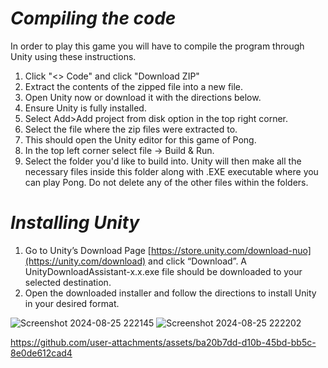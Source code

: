 # ***Compiling the code***

In order to play this game you will have to compile the program through Unity using these instructions.
1) Click "<> Code" and click "Download ZIP"
2) Extract the contents of the zipped file into a new file.
3) Open Unity now or download it with the directions below.
4) Ensure Unity is fully installed.
5) Select Add>Add project from disk option in the top right corner.
6) Select the file where the zip files were extracted to.
7) This should open the Unity editor for this game of Pong.
8) In the top left corner select file -> Build & Run.
9) Select the folder you'd like to build into. Unity will then make all the necessary files inside this folder along with .EXE executable where you can play Pong.
   Do not delete any of the other files within the folders.


# ***Installing Unity***

1. Go to Unity’s Download Page [https://store.unity.com/download-nuo](https://unity.com/download) and click “Download”. 
A UnityDownloadAssistant-x.x.exe file should be downloaded to your selected destination. 
2. Open the downloaded installer and follow the directions to install Unity in your desired format.



![Screenshot 2024-08-25 222145](https://github.com/user-attachments/assets/e4ef598a-3c01-430c-b349-d9f2911370ff)
![Screenshot 2024-08-25 222202](https://github.com/user-attachments/assets/2bdf3b12-0b77-4ada-adf7-d619a6773488)





https://github.com/user-attachments/assets/ba20b7dd-d10b-45bd-bb5c-8e0de612cad4

